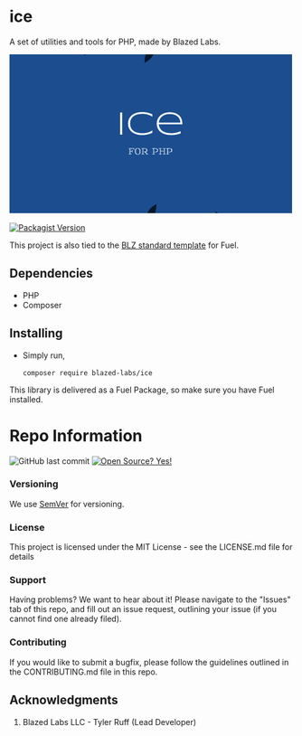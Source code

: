 # ice 
A set of utilities and tools for PHP, made by Blazed Labs.

![Logo](logo.png?raw=true "ICE LOGO")

[![Packagist Version](https://img.shields.io/packagist/v/blazed-labs/ice)](https://packagist.org/packages/blazed-labs/ice)

This project is also tied to the [BLZ standard template](https://github.com/blazed-space/BLZ-template) for Fuel.

## Dependencies
* PHP
* Composer

## Installing

- Simply run,

  ```shell
  composer require blazed-labs/ice
  ```
  
This library is delivered as a Fuel Package, so make sure you have Fuel installed.

# Repo Information

![GitHub last commit](https://img.shields.io/github/last-commit/blazed-space/ice) [![Open Source? Yes!](https://badgen.net/badge/Open%20Source%20%3F/Yes%21/blue?icon=github)](https://blazed.city/)

### Versioning
We use [SemVer](https://semver.org/) for versioning.

### License
This project is licensed under the MIT License - see the LICENSE.md file for details

### Support
Having problems? We want to hear about it! Please navigate to the "Issues" tab of this repo, and fill out an issue request, outlining your issue (if you cannot find one already filed).

### Contributing
If you would like to submit a bugfix, please follow the guidelines outlined in the CONTRIBUTING.md file in this repo.

## Acknowledgments

1. Blazed Labs LLC - Tyler Ruff (Lead Developer)

